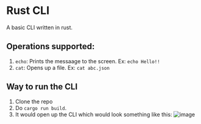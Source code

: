 # Rust CLI

A basic CLI written in rust.

## Operations supported:

1. `echo`: Prints the messaage to the screen. Ex: `echo Hello!!`
2. `cat`: Opens up a file. Ex: `cat abc.json`

## Way to run the CLI
1. Clone the repo
2. Do `cargo run build`.
3. It would open up the CLI which would look something like this:
![image](https://github.com/akp111/rust_cli/assets/38760485/327d8094-e833-44d9-9631-48ed3bff66dc)
